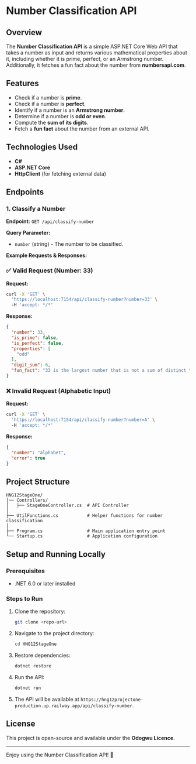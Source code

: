 # Number Classification API

## Overview
The **Number Classification API** is a simple ASP.NET Core Web API that takes a number as input and returns various mathematical properties about it, including whether it is prime, perfect, or an Armstrong number. Additionally, it fetches a fun fact about the number from **numbersapi.com**.

## Features
- Check if a number is **prime**.
- Check if a number is **perfect**.
- Identify if a number is an **Armstrong number**.
- Determine if a number is **odd or even**.
- Compute the **sum of its digits**.
- Fetch a **fun fact** about the number from an external API.

## Technologies Used
- **C#**
- **ASP.NET Core**
- **HttpClient** (for fetching external data)

## Endpoints
### 1. Classify a Number
**Endpoint:** `GET /api/classify-number`

**Query Parameter:**
- `number` (string) - The number to be classified.

**Example Requests & Responses:**

### ✅ Valid Request (Number: 33)
**Request:**
```sh
curl -X 'GET' \  
  'https://localhost:7154/api/classify-number?number=33' \  
  -H 'accept: */*'
```

**Response:**
```json
{
  "number": 33,
  "is_prime": false,
  "is_perfect": false,
  "properties": [
    "odd"
  ],
  "digit_sum": 6,
  "fun_fact": "33 is the largest number that is not a sum of distinct triangular numbers."
}
```

### ❌ Invalid Request (Alphabetic Input)
**Request:**
```sh
curl -X 'GET' \  
  'https://localhost:7154/api/classify-number?number=A' \  
  -H 'accept: */*'
```

**Response:**
```json
{
  "number": "alphabet",
  "error": true
}
```

## Project Structure
```
HNG12StageOne/
│── Controllers/
│   ├── StageOneController.cs  # API Controller
│
├── UtilFunctions.cs           # Helper functions for number classification
│
├── Program.cs                 # Main application entry point
└── Startup.cs                 # Application configuration
```

## Setup and Running Locally
### Prerequisites
- .NET 6.0 or later installed

### Steps to Run
1. Clone the repository:
   ```sh
   git clone <repo-url>
   ```
2. Navigate to the project directory:
   ```sh
   cd HNG12StageOne
   ```
3. Restore dependencies:
   ```sh
   dotnet restore
   ```
4. Run the API:
   ```sh
   dotnet run
   ```
5. The API will be available at `https://hng12projectone-production.up.railway.app/api/classify-number`.

## License
This project is open-source and available under the **Odogwu Licence**.

---

Enjoy using the Number Classification API! 🚀

